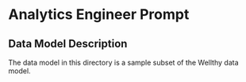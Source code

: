 # Analytics Engineer Prompt

## Data Model Description
The data model in this directory is a sample subset of the Wellthy data model.